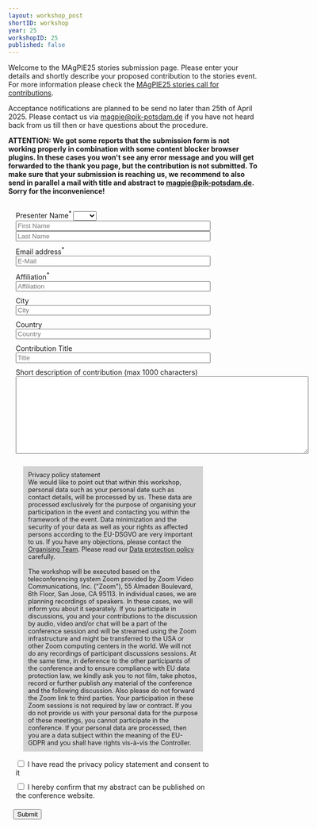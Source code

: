 ```yaml
---
layout: workshop_post
shortID: workshop
year: 25
workshopID: 25
published: false
---
```


<style>
 .form {
   padding: 10px;
   width: 80%;
 }
 .privacy {
   padding: 10px;
   margin: 20px 20px 10px 20px;
   background-color: lightgrey;
   font-size: 90%;
 }
 .input {
   width: 100%;
 }

 .form-group {
   padding: 5px;
 }
</style>

Welcome to the MAgPIE25 stories submission page. Please enter your details and shortly describe your proposed contribution to the stories event. For more information please check the [MAgPIE25 stories call for contributions](call).

Acceptance notifications are planned to be send no later than 25th of April 2025. Please contact us via <magpie@pik-potsdam.de> if you have not heard back from us till then or have questions about the procedure.

**ATTENTION: We got some reports that the submission form is not working properly in combination with some content blocker browser plugins. In these cases you won't see any error message and you will get forwarded to the thank you page, but the contribution is not submitted. To make sure that your submission is reaching us, we recommend to also send in parallel a mail with title and abstract to <magpie@pik-potsdam.de>. Sorry for the inconvenience!**

<form class="form" accept-charset="UTF-8" action="https://rse.pik-potsdam.de/magpie/registration/2024contribution.php" method="POST" enctype="multipart/form-data">

  <div class="form-group">
    <label>Presenter Name<sup>*</sup></label>
    <select name="presenter_title">
       <option></option>
       <option>Ms</option>
       <option>Mr</option>
       <option>Dr</option>
       <option>Prof</option>
    </select>
    <input class="input" type="text" name="first_name" placeholder="First Name" required>
    <input class="input" type="text" name="last_name" placeholder="Last Name" required>
  </div>
  <div class="form-group">
    <label>Email address<sup>*</sup></label>
    <input class="input" type="email" name="email" placeholder="E-Mail" required>
  </div>
  <div class="form-group">
    <label>Affiliation<sup>*</sup></label>
    <input class="input" type="text" name="affiliation" placeholder="Affiliation" required>
  </div>
  <div class="form-group">
    <label>City</label>
    <input class="input" type="text" name="city" placeholder="City" required>
  </div>
  <div class="form-group">
    <label>Country</label>
    <input class="input" type="text" name="country" placeholder="Country" required>
  </div>

  <div class="form-group">
    <label>Contribution Title</label>
    <input class="input" type="text" name="contribution_title" placeholder="Title" required>
  </div>

  <div class="form-group">
    <label>Short description of contribution (max 1000 characters)</label>
    <textarea name="abstract" rows="10" cols="71" maxlength="1000"></textarea>
  </div>

  <div class="privacy">
  <div> Privacy policy statement </div>
  We would like to point out that within this workshop, personal data such as your personal date such as contact details,  will be processed by us. These data are processed exclusively for the purpose of organising your participation in the event and contacting you within the framework of the event. Data minimization and the security of your data as well as your rights as affected persons according to the EU-DSGVO are very important to us. If you have any objections, please contact the <a href="mailto:magpie@pik-potsdam.de">Organising Team</a>. Please read our <a href="https://www.pik-potsdam.de/en/intranet/data-protection-pik/8.2.2Privacypolicyforeventparticipants.pdf">Data protection policy</a> carefully.
  <br/><br/>
  The workshop will be executed based on the teleconferencing system Zoom provided by Zoom Video Communications, Inc. ("Zoom"), 55 Almaden Boulevard, 6th Floor, San Jose, CA 95113. In individual cases, we are planning recordings of speakers. In these cases, we will inform you about it separately. If you participate in discussions, you and your contributions to the discussion by audio, video and/or chat will be a part of the conference session and will be streamed using the Zoom infrastructure and might be transferred to the USA or other Zoom computing centers in the world. We will not do any recordings of participant discussions sessions. At the same time, in deference to the other participants of the conference and to ensure compliance with EU data protection law, we kindly ask you to not film, take photos, record or further publish any material of the conference and the following discussion. Also please do not forward the Zoom link to third parties. Your participation in these Zoom sessions is not required by law or contract. If you do not provide us with your personal data for the purpose of these meetings, you cannot participate in the conference. If your personal data are processed, then you are a data subject within the meaning of the EU-GDPR and you shall have rights vis-à-vis the Controller.
  </div>
  <div class="form-group">
    <input type="checkbox" name="dataprotectionpolicy" required>
    <label>I have read the privacy policy statement and consent to it</label>
  </div>
  <div class="form-group">
    <input type="checkbox" name="publishabstract" required>
    <label>I hereby confirm that my abstract can be published on the conference website.</label>
  </div>

  <button type="submit" class="btn btn-primary">Submit</button>
</form>
